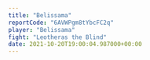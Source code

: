 ```yaml
---
title: "Belissama"
reportCode: "6AVWPgm8tYbcFC2q"
player: "Belissama"
fight: "Leotheras the Blind"
date: 2021-10-20T19:00:04.987000+00:00
---
```


